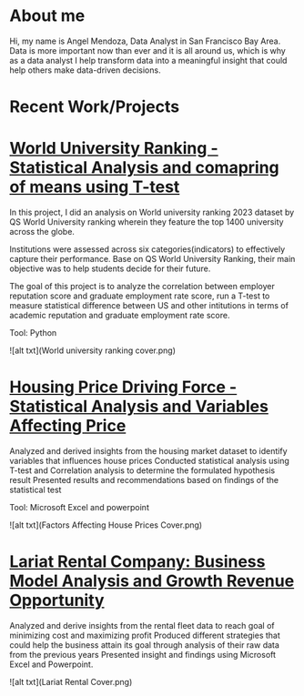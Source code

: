 # About me

Hi, my name is Angel Mendoza, Data Analyst in San Francisco Bay Area. Data is more important now than ever and it is all around us, which is why as a data analyst I help transform data into a meaningful insight that could help others make data-driven decisions. 

# Recent Work/Projects

# [World University Ranking - Statistical Analysis and comapring of means using T-test](https://github.com/gelmendozzza/world-university-ranking)
In this project, I did an analysis on World university ranking 2023 dataset by QS World University ranking wherein they feature the top 1400 university across the globe. 

Institutions were assessed across six categories(indicators) to effectively capture their performance. Base on QS World University Ranking, their main objective was to help students decide for their future.

The goal of this project is to analyze the correlation between employer reputation score and graduate employment rate score, run a T-test to measure statistical difference between US and other intitutions in terms of academic reputation and graduate employment rate score.

Tool: Python

![alt txt](World university ranking cover.png)

# [Housing Price Driving Force - Statistical Analysis and Variables Affecting Price](https://github.com/gelmendozzza/Housing-Price-Driving-Force)
Analyzed and derived insights from the housing market dataset to identify variables that influences house prices
Conducted statistical analysis using T-test and Correlation analysis to determine the formulated hypothesis result
Presented results and recommendations based on findings of the statistical test

Tool: Microsoft Excel and powerpoint

![alt txt](Factors Affecting House Prices Cover.png)

# [Lariat Rental Company: Business Model Analysis and Growth Revenue Opportunity](https://github.com/gelmendozzza/Lariat-Car-Rental-Company)
Analyzed and derive insights from the rental fleet data to reach goal of minimizing cost and maximizing profit
Produced different strategies that could help the business attain its goal through analysis of their raw data from the previous years 
Presented insight and findings using Microsoft Excel and Powerpoint.

![alt txt](Lariat Rental Cover.png)

